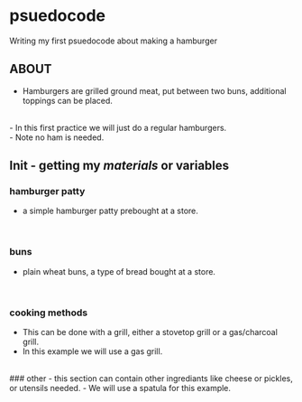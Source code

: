 # psuedocode
Writing my first psuedocode about making a hamburger
## ABOUT
- Hamburgers are grilled ground meat, put between two buns, additional toppings can be placed.
<br>
- In this first practice we will just do a regular hamburgers.
<br>
- Note no ham is needed.
<br>

## Init - getting my *materials* or variables

### hamburger patty
- a simple hamburger patty prebought at a store.
<br>

### buns
- plain wheat buns, a type of bread bought at a store.
<br>

### cooking methods
- This can be done with a grill, either a stovetop grill or a gas/charcoal grill.
- In this example we will use a gas grill.
<br>
### other
- this section can contain other ingrediants like cheese or pickles, or utensils needed.
- We will use a spatula for this example.
<br>

